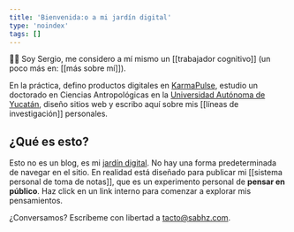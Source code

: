 ```yaml
---
title: 'Bienvenida:o a mi jardín digital'
type: 'noindex'
tags: []
---
```


👋🏽 Soy Sergio, me considero a mí mismo un [[trabajador cognitivo]] (un poco más en: [[más sobre mí]]).

En la práctica, defino productos digitales en [KarmaPulse](https://karmapulse.com), estudio un doctorado en Ciencias Antropológicas en la [Universidad Autónoma de Yucatán](https://www.uady.mx/), diseño sitios web y escribo aquí sobre mis [[líneas de investigación]] personales.

## ¿Qué es esto?

Esto no es un blog, es mi [jardín digital](https://www.technologyreview.es/s/12606/jardines-digitales-la-respuesta-espiritual-la-futilidad-de-las-redes-sociales). No hay una forma predeterminada de navegar en el sitio. En realidad está diseñado para publicar mi [[sistema personal de toma de notas]], que es un experimento personal de **pensar en público**. Haz click en un link interno para comenzar a explorar mis pensamientos.

¿Conversamos? Escríbeme con libertad a [tacto@sabhz.com](mailto:tacto@sabhz.com).